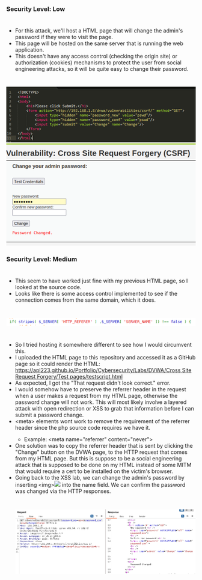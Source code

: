 ### Security Level: Low
#
* For this attack, we'll host a HTML page that will change the admin's password if they were to visit the page.
* This page will be hosted on the same server that is running the web application.
* This doesn't have any access control (checking the origin site) or authorization (cookies) mechanisms to protect the 
  user from social engineering attacks, so it will be quite easy to change their password.
#
![](./images/CSRF_Low1.png)
![](./images/CSRF_Low2.png)

### Security Level: Medium
#
* This seem to have worked just fine with my previous HTML page, so I looked at the source code.
* Looks like there is some access control implemented to see if the connection comes from the same domain, which it does.
#
![](./images/CSRF_Medium1.png)
#
* So I tried hosting it somewhere different to see how I would circumvent this.
* I uploaded the HTML page to this repository and accessed it as a GitHub page so it could render the HTML:
[https://apl223.github.io/Portfolio/Cybersecurity/Labs/DVWA/Cross Site Request Forgery/Test pages/testscript.html](https://apl223.github.io/Portfolio/Cybersecurity/Labs/DVWA/Cross%20Site%20Request%20Forgery/Test%20pages/testscript.html)
* As expected, I got the "That request didn't look correct." error.
* I would somehow have to preserve the referrer header in the request when a user makes a request from my HTML page,
  otherwise the password change will not work. This will most likely involve a layered attack with open redirection or XSS
  to grab that information before I can submit a password change.
* <<span>meta> elements wont work to remove the requirement of the referrer header since the php source code requires we have it.
    * Example: <<span>meta name="referrer" content="never"> 
* One solution was to copy the referrer header that is sent by clicking the "Change" button on the DVWA page, to the
  HTTP request that comes from my HTML page. But this is suppose to be a social engineering attack that is supposed to be done on my HTML
  instead of some MITM that would require a cert to be installed on the victim's browser.
* Going back to the XSS lab, we can change the admin's password by inserting <<meta>img><img src="/dvwa/vulnerabilities/csrf/?password_new=pswd&password_conf=pswd&Change=Change">
  into the name field. We can confirm the password was changed via the HTTP responses.
  #
  ![](./images/CSRF_Medium2.png)
  
